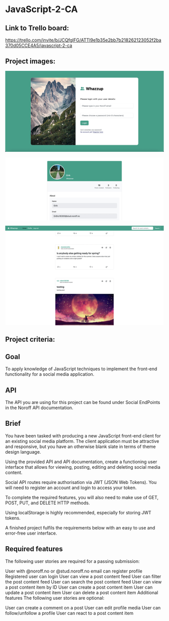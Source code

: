 # JavaScript-2-CA

## Link to Trello board:

https://trello.com/invite/b/JCQfglFG/ATTI9e1b35e2bb7b218262123052f2ba370d05CCE4A5/javascript-2-ca

## Project images:

![image](/images/screenshot-1.jpeg)

![image](/images/screenshot-2.jpeg)

![image](/images/screenshot-3.png)

## Project criteria:

## Goal

To apply knowledge of JavaScript techniques to implement the front-end functionality for a social media application.

## API

The API you are using for this project can be found under Social EndPoints in the Noroff API documentation.

## Brief

You have been tasked with producing a new JavaScript front-end client for an existing social media platform. The client application must be attractive and responsive, but you have an otherwise blank slate in terms of theme design language.

Using the provided API and API documentation, create a functioning user interface that allows for viewing, posting, editing and deleting social media content.

Social API routes require authorisation via JWT (JSON Web Tokens). You will need to register an account and login to access your token.

To complete the required features, you will also need to make use of GET, POST, PUT, and DELETE HTTP methods.

Using localStorage is highly recommended, especially for storing JWT tokens.

A finished project fulfils the requirements below with an easy to use and error-free user interface.

## Required features

The following user stories are required for a passing submission:

User with @noroff.no or @stud.noroff.no email can register profile
Registered user can login
User can view a post content feed
User can filter the post content feed
User can search the post content feed
User can view a post content item by ID
User can create a post content item
User can update a post content item
User can delete a post content item
Additional features
The following user stories are optional:

User can create a comment on a post
User can edit profile media
User can follow/unfollow a profile
User can react to a post content item
